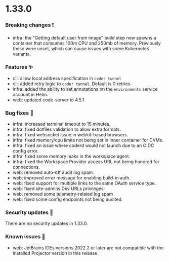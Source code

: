 # 1.33.0

### Breaking changes ❗

- infra: the "Getting default user from image" build step now spawns a container
  that consumes 100m CPU and 250mb of memory. Previously these were unset, which
  can cause issues with some Kubernetes variants.

### Features ✨

- cli: allow local address specification in `coder tunnel`
- cli: added retry logic to `coder tunnel`. Default is 0 retries.
- infra: added the ability to set annotations on the `environments` service
  account in Helm.
- web: updated code-server to 4.5.1

### Bug fixes 🐛

- infra: increased terminal timeout to 15 minutes.
- infra: fixed dotfiles validation to allow extra formats.
- infra: fixed websocket issue in webkit-based browsers.
- infra: fixed memory/cpu limits not being set in inner container for CVMs.
- infra: fixed an issue where coderd would not launch due to an OIDC config
  error.
- infra: fixed some memory leaks in the workspace agent.
- infra: fixed the Workspace Provider access URL not being honored for
  connections.
- web: removed auto-off audit log spam.
- web: improved error message for enabling build-in auth.
- web: fixed support for multiple links to the same OAuth service type.
- web: fixed site-admins Dev URLs privileges.
- web: removed some telemetry-related log spam
- web: fixed some config endpoints not being audited.

### Security updates 🔐

There are no security updates in 1.33.0.

### Known issues 🔧

- web: JetBrains IDEs versions 2022.2 or later are not compatible with the
  installed Projector version in this release.
